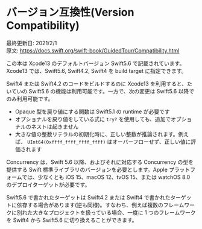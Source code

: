 # バージョン互換性\(Version Compatibility\)

最終更新日: 2021/2/1  
原文: https://docs.swift.org/swift-book/GuidedTour/Compatibility.html

この本は Xcode13 のデフォルトバージョン Swift5.6 で記載されています。Xcode13 では、Swift5.6, Swift4.2, Swift4 を build target に指定できます。

Swift4 または Swift4.2 のコードをビルドするのに Xcode13 を利用すると、たいていの Swift5.6 の機能は利用可能です。一方で、次の変更は Swift5.6 以降でのみ利用可能です。

* Opaque 型を戻り値にする関数は Swift5.1 の runtime が必要です
* オプショナルを戻り値をしている式に `try?` を使用しても、追加でオプショナルのネストは起きません
* 大きな値の整数リテラルの初期化時に、正しい整数が推論されます。例えば、 `UInt64(0xffff_ffff_ffff_ffff)` はオーバーフローせず、正しい値に評価されます

Concurrency は、Swift 5.6 以降、およびそれに対応する Concurrency の型を提供する Swift 標準ライブラリのバージョンを必要とします。Apple プラットフォームでは、少なくとも iOS 15、macOS 12、tvOS 15、または watchOS 8.0 のデプロイターゲットが必要です。

Swift5.6 で書かれたターゲットは Swift4.2 または Swift4 で書かれたターゲットに依存する場合があります\(逆も同様\)。すなわち、例えば複数のフレームワークに別れた大きなプロジェクトを扱っている場合、一度に 1 つのフレームワークを Swift4 から Swift5.6 に切り換えることができます。

